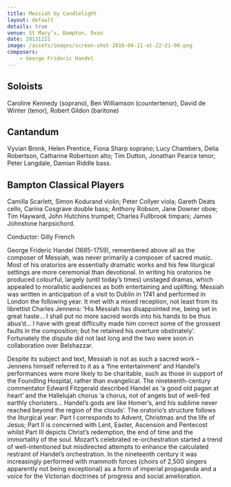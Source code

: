 ```yaml
---
title: Messiah by Candlelight
layout: default
details: true
venue: St Mary’s, Bampton, Oxon
date: 20131221
image: /assets/images/screen-shot-2016-04-11-at-22-21-00.png
composers:
    - George Frideric Handel
---
```


## Soloists

Caroline Kennedy (soprano), Ben Williamson (countertenor), David de Winter (tenor), Robert Gildon (baritone)

## Cantandum 

Vyvian Bronk, Helen Prentice, Fiona Sharp soprano; Lucy Chambers, Delia Robertson, Catharine Robertson alto; Tim Dutton, Jonathan Pearce tenor; Peter Langdale, Damian Riddle bass.

## Bampton Classical Players 
Camilla Scarlett, Simon Kodurand violin; Peter Collyer viola; Gareth Deats cello, Carina Cosgrave double bass; Anthony Robson, Jane Downer oboe; Tim Hayward, John Hutchins trumpet; Charles Fullbrook timpani; James Johnstone harpsichord.

Conductor: Gilly French

George Frideric Handel (1685-1759), remembered above all as the composer of Messiah, was never primarily a composer of sacred music. Most of his oratorios are essentially dramatic works and his few liturgical settings are more ceremonial than devotional. In writing his oratorios he produced colourful, largely (until today’s times) unstaged dramas, which appealed to moralistic audiences as both entertaining and uplifting. Messiah was written in anticipation of a visit to Dublin in 1741 and performed in London the following year. It met with a mixed reception, not least from its librettist Charles Jennens: ‘His Messiah has disappointed me, being set in great haste… I shall put no more sacred words into his hands to be thus abus’d… I have with great difficulty made him correct some of the grossest faults in the composition; but he retained his overture obstinately’. Fortunately the dispute did not last long and the two were soon in collaboration over Belshazzar.

Despite its subject and text, Messiah is not as such a sacred work – Jennens himself referred to it as a ‘fine entertainment’ and Handel’s performances were more likely to be charitable, such as those in support of the Foundling Hospital, rather than evangelical. The nineteenth-century commentator Edward Fitzgerald described Handel as ‘a good old pagan at heart’ and the Hallelujah chorus ‘a chorus, not of angels but of well-fed earthly choristers… Handel’s gods are like Homer’s, and his sublime never reached beyond the region of the clouds’. The oratorio’s structure follows the liturgical year: Part I corresponds to Advent, Christmas and the life of Jesus; Part II is concerned with Lent, Easter, Ascension and Pentecost whilst Part III depicts Christ’s redemption, the end of time and the immortality of the soul. Mozart’s celebrated re-orchestration started a trend of well-intentioned but misdirected attempts to enhance the calculated restraint of Handel’s orchestration. In the nineteenth century it was increasingly performed with mammoth forces (choirs of 2,500 singers apparently not being exceptional) as a form of imperial propaganda and a voice for the Victorian doctrines of progress and social amelioration. 